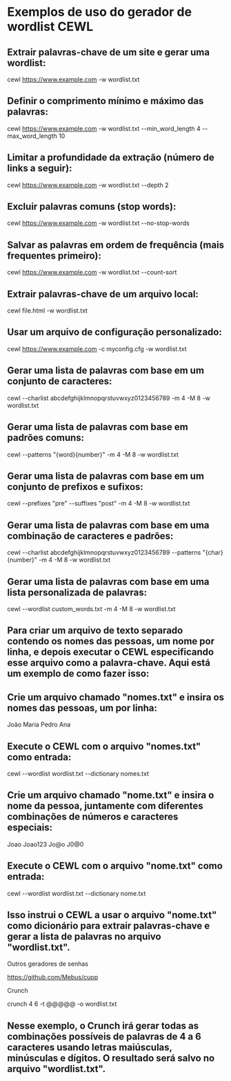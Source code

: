 # Exemplos de uso do gerador de wordlist CEWL

## Extrair palavras-chave de um site e gerar uma wordlist:

cewl https://www.example.com -w wordlist.txt

## Definir o comprimento mínimo e máximo das palavras:

cewl https://www.example.com -w wordlist.txt --min_word_length 4 --max_word_length 10

## Limitar a profundidade da extração (número de links a seguir):

cewl https://www.example.com -w wordlist.txt --depth 2

## Excluir palavras comuns (stop words):

cewl https://www.example.com -w wordlist.txt --no-stop-words

## Salvar as palavras em ordem de frequência (mais frequentes primeiro):

cewl https://www.example.com -w wordlist.txt --count-sort

## Extrair palavras-chave de um arquivo local:

cewl file.html -w wordlist.txt

## Usar um arquivo de configuração personalizado:

cewl https://www.example.com -c myconfig.cfg -w wordlist.txt

## Gerar uma lista de palavras com base em um conjunto de caracteres:

cewl --charlist abcdefghijklmnopqrstuvwxyz0123456789 -m 4 -M 8 -w wordlist.txt

## Gerar uma lista de palavras com base em padrões comuns:

cewl --patterns "{word}{number}" -m 4 -M 8 -w wordlist.txt

## Gerar uma lista de palavras com base em um conjunto de prefixos e sufixos:

cewl --prefixes "pre" --suffixes "post" -m 4 -M 8 -w wordlist.txt

## Gerar uma lista de palavras com base em uma combinação de caracteres e padrões:

cewl --charlist abcdefghijklmnopqrstuvwxyz0123456789 --patterns "{char}{number}" -m 4 -M 8 -w wordlist.txt

## Gerar uma lista de palavras com base em uma lista personalizada de palavras:

cewl --wordlist custom_words.txt -m 4 -M 8 -w wordlist.txt

## Para criar um arquivo de texto separado contendo os nomes das pessoas, um nome por linha, e depois executar o CEWL especificando esse arquivo como a palavra-chave. Aqui está um exemplo de como fazer isso:

## Crie um arquivo chamado "nomes.txt" e insira os nomes das pessoas, um por linha:

João
Maria
Pedro
Ana

## Execute o CEWL com o arquivo "nomes.txt" como entrada:

cewl --wordlist wordlist.txt --dictionary nomes.txt

## Crie um arquivo chamado "nome.txt" e insira o nome da pessoa, juntamente com diferentes combinações de números e caracteres especiais:

Joao
Joao123
Jo@o
J0@0

## Execute o CEWL com o arquivo "nome.txt" como entrada:

cewl --wordlist wordlist.txt --dictionary nome.txt


## Isso instrui o CEWL a usar o arquivo "nome.txt" como dicionário para extrair palavras-chave e gerar a lista de palavras no arquivo "wordlist.txt".

Outros geradores de senhas

https://github.com/Mebus/cupp

Crunch

crunch 4 6 -t @@@@@ -o wordlist.txt

## Nesse exemplo, o Crunch irá gerar todas as combinações possíveis de palavras de 4 a 6 caracteres usando letras maiúsculas, minúsculas e dígitos. O resultado será salvo no arquivo "wordlist.txt".
